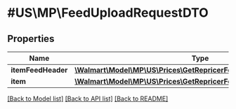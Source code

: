 # #US\MP\FeedUploadRequestDTO

## Properties

Name | Type | Description | Notes
------------ | ------------- | ------------- | -------------
**itemFeedHeader** | [**\Walmart\Model\MP\US\Prices\GetRepricerFeedRequestItemFeedHeader**](GetRepricerFeedRequestItemFeedHeader.md) |  | [optional]
**item** | [**\Walmart\Model\MP\US\Prices\GetRepricerFeedRequestItemInner[]**](GetRepricerFeedRequestItemInner.md) |  | [optional]


[[Back to Model list]](../) [[Back to API list]](../../Api/US/MP) [[Back to README]](../../README.md)
